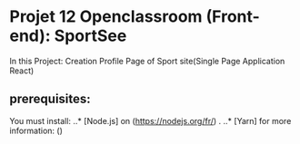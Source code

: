 # Projet 12 Openclassroom (Front-end): SportSee
In this Project: Creation Profile Page of Sport site(Single Page Application React)
## prerequisites:
You must install:  ..* [Node.js] on (https://nodejs.org/fr/) .
                   ..* [Yarn] for more information: ()
